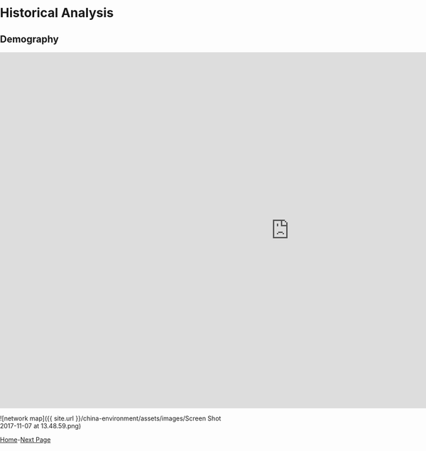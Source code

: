 <title>Example</title>
<style>
body {
    margin:0;
    padding:0;
    background-image:url("/china-environment/assets/images/Floral background for democraphy.pdf"); 
    background-repeat: no-repeat;
    webkit-background-size: cover;
    moz-background-size: cover;
    o-background-size: cover;
    background-size: cover;
    }
    
</style>

# Historical Analysis 

## Demography


<iframe src="https://documents.cortext.net/b9ce/b9ce7406d17e44658332c4e327f0b70f/48915/temporal%20evolution/basic_statistics_ISItermsAll_Articles_Terms_20ISIpubdate.html" frameborder="0" style="overflow:hidden;border:1px solid #DDDDDD;" width="1300" height="800" allowfullscreen></iframe>

![network map]({{ site.url }}/china-environment/assets/images/Screen Shot 2017-11-07 at 13.48.59.png)

[Home](index.md)-[Next Page](page2.md)
